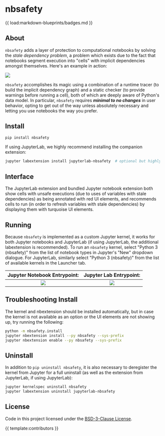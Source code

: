 # nbsafety

{{ load:markdown-blueprints/badges.md }}

About
-----
`nbsafety` adds a layer of protection to computational notebooks by solving the
*stale dependency problem*, a problem which exists due to the fact that
notebooks segment execution into "cells" with implicit dependencies amongst
themselves. Here's an example in action:

![](https://raw.githubusercontent.com/nbsafety-project/nbsafety/master/img/nbsafety-demo.gif)

`nbsafety` accomplishes its magic using a combination of a runtime tracer (to
build the implicit dependency graph) and a static checker (to provide warnings
before running a cell), both of which are deeply aware of Python's data model.
In particular, `nbsafety` requires ***minimal to no changes*** in user
behavior, opting to get out of the way unless absolutely necessary and letting
you use notebooks the way you prefer.

Install
-------
```bash
pip install nbsafety
```

If using JupyterLab, we highly recommend installing the companion extension:
```bash
jupyter labextension install jupyterlab-nbsafety  # optional but highly recommended if using JupyterLab
```

Interface
---------
The JupyterLab extension and bundled Jupyter notebook extension both show cells
with unsafe executions (due to uses of variables with stale dependencies) as
being annotated with red UI elements, and recommends cells to run (in order to
refresh variables with stale dependencies) by displaying them with turquoise UI
elements.

Running
-------

Because `nbsafety` is implemented as a custom Jupyter kernel, it works for both
Jupyter notebooks and JupyterLab (if using JupyterLab, the additional
labextension is recommended).  To run an `nbsafety` kernel, select "Python 3
(nbsafety)" from the list of notebook types in Jupyter's "New" dropdown
dialogue.  For JupyterLab, similarly select "Python 3 (nbsafety)" from the list
of available kernels in the Launcher tab.

Jupyter Notebook Entrypoint:     |  Jupyter Lab Entrypoint:
:-------------------------------:|:-------------------------:
![](https://raw.githubusercontent.com/nbsafety-project/nbsafety/master/img/nbsafety-notebook.png) | ![](https://raw.githubusercontent.com/nbsafety-project/nbsafety/master/img/nbsafety-lab.png)

Troubleshooting Install
-----------------------
The kernel and nbextension should be installed automatically, but in case
the kernel is not available as an option or the UI elements are not showing
up, try running the following:
```bash
python -m nbsafety.install
jupyter nbextension install --py nbsafety --sys-prefix
jupyter nbextension enable --py nbsafety --sys-prefix
```

Uninstall
---------
In addition to `pip uninstall nbsafety`, it is also necessary
to deregister the kernel from Jupyter for a full uninstall
(as well as the extension from JupyterLab, if using JupyterLab):
```bash
jupyter kernelspec uninstall nbsafety
jupyter labextension uninstall jupyterlab-nbsafety
```

License
-------
Code in this project licensed under the [BSD-3-Clause License](https://opensource.org/licenses/BSD-3-Clause).

{{ template:contributors }}
